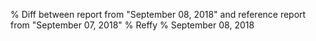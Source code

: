% Diff between report from "September 08, 2018" and reference report from "September 07, 2018"
% Reffy
% September 08, 2018

